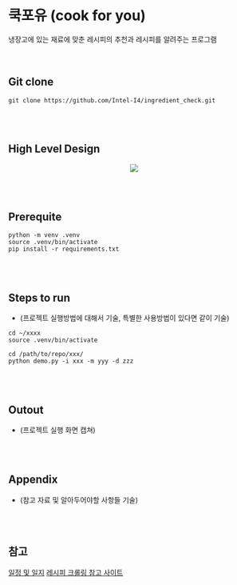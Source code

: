# 쿡포유 (cook for you)
냉장고에 있는 재료에 맞춘 레시피의 추천과 레시피를 알려주는 프로그램 
</br></br></br>


## Git clone 
```
git clone https://github.com/Intel-I4/ingredient_check.git
```


</br></br>


## High Level Design

<p align="center">
  <img src="https://file.notion.so/f/f/6cbc4593-1f87-4219-99f0-e012e89996a2/5f168b95-bd5c-426d-a20d-627736b2feb1/Untitled.png?id=67c31580-329b-4c04-bbc5-6ebbd4d879ea&table=block&spaceId=6cbc4593-1f87-4219-99f0-e012e89996a2&expirationTimestamp=1719626400000&signature=ZvTvRTR8tayTwbmkpvYh39ugJPWyFMh58_U1CrRfLdg&downloadName=Untitled.png">
</p>



</br></br>


## Prerequite
```
python -m venv .venv
source .venv/bin/activate
pip install -r requirements.txt
```


</br></br>


## Steps to run

- (프로젝트 실행방법에 대해서 기술, 특별한 사용방법이 있다면 같이 기술)

```
cd ~/xxxx
source .venv/bin/activate

cd /path/to/repo/xxx/
python demo.py -i xxx -m yyy -d zzz
```


</br></br>


## Outout

- (프로젝트 실행 화면 캡쳐)


</br></br>


## Appendix

- (참고 자료 및 알아두어야할 사항들 기술)


</br></br>




## 참고

[일정 및 일지](https://jang-hw.notion.site/I4-2024-372453cc120247ff860577e3eaf6c50d?pvs=74)
[레시피 크롤링 참고 사이트](https://otugi.tistory.com/393)   


